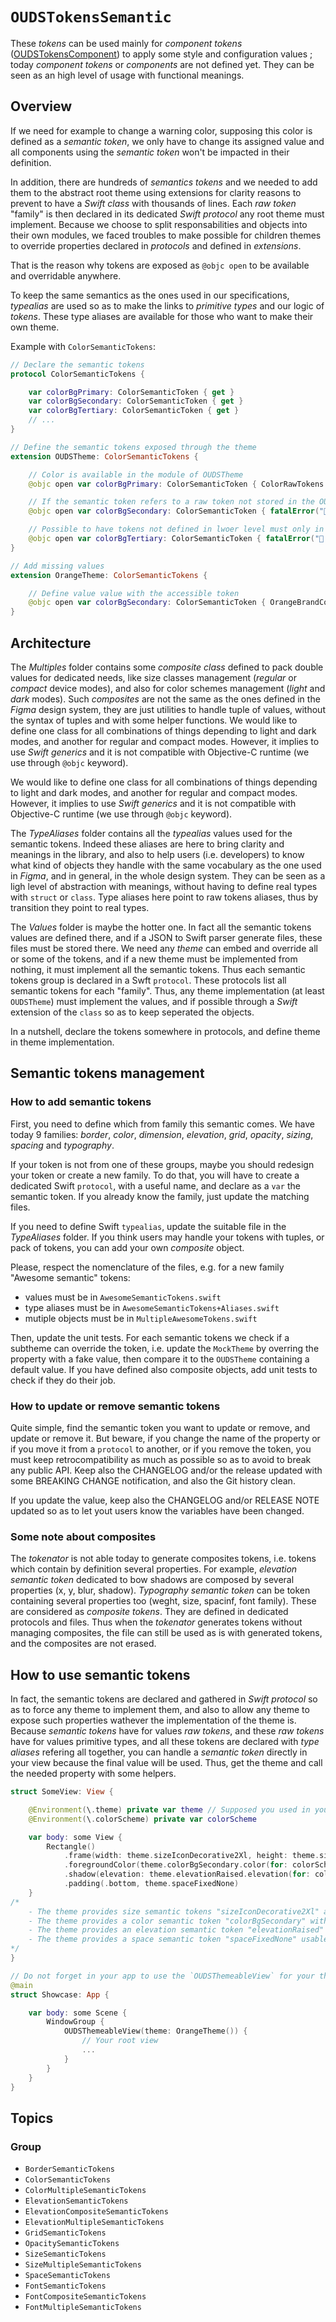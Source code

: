 # ``OUDSTokensSemantic``

These _tokens_ can be used mainly for _component tokens_ ([OUDSTokensComponent](https://ios.unified-design-system.orange.com/documentation/oudstokenscomponent/)) to apply some style and configuration values ; today _component tokens_ or _components_ are not defined yet.
They can be seen as an high level of usage with functional meanings.

## Overview

If we need for example to change a warning color, supposing this color is defined as a _semantic token_, we only have to change its assigned value and all components using the _semantic token_ won't be impacted in their definition.

In addition, there are hundreds of _semantics tokens_ and we needed to add them to the abstract root theme using extensions for clarity reasons to prevent to have a _Swift class_ with thousands of lines. Each _raw token_ "family" is then declared in its dedicated _Swift protocol_ any root theme must implement. Because we choose to split responsabilities and objects into their own modules, we faced troubles to make possible for children themes to override properties declared in _protocols_ and defined in _extensions_.

That is the reason why tokens are exposed as `@objc open` to be available and overridable anywhere. 

To keep the same semantics as the ones used in our specifications, _typealias_ are used so as to make the links to _primitive types_ and our logic of _tokens_. These type aliases are available for those who want to make their own theme.

Example with ``ColorSemanticTokens``:

```swift
// Declare the semantic tokens
protocol ColorSemanticTokens {

    var colorBgPrimary: ColorSemanticToken { get }
    var colorBgSecondary: ColorSemanticToken { get }
    var colorBgTertiary: ColorSemanticToken { get }
    // ...
}

// Define the semantic tokens exposed through the theme
extension OUDSTheme: ColorSemanticTokens {

    // Color is available in the module of OUDSTheme
    @objc open var colorBgPrimary: ColorSemanticToken { ColorRawTokens.colorFunctionalWhite }

    // If the semantic token refers to a raw token not stored in the OUDSTheme module, override later and throw error because unxpected state if used
    @objc open var colorBgSecondary: ColorSemanticToken { fatalError("🤖 Raw token unavailable for colorBgSecondary!") }

    // Possible to have tokens not defined in lwoer level must only in themes implementation, throw error if used because unexpected state
    @objc open var colorBgTertiary: ColorSemanticToken { fatalError("🤖 No value defined for colorBgTertiary!") }
}

// Add missing values
extension OrangeTheme: ColorSemanticTokens {

    // Define value value with the accessible token 
    @objc open var colorBgSecondary: ColorSemanticToken { OrangeBrandColorRawTokens.colorOrange200 }
}
```

## Architecture

The *Multiples* folder contains some _composite class_ defined to pack double values for dedicated needs, like size classes management (_regular_ or _compact_ device modes), and also for color schemes management (_light_ and _dark_ modes).
Such *composites* are not the same as the ones defined in the *Figma* design system, they are just utilities to handle tuple of values, without the syntax of tuples and with some helper functions.
We would like to define one class for all combinations of things depending to light and dark modes, and another for regular and compact modes. However, it implies to use _Swift generics_ and it is not compatible with Objective-C runtime (we use through `@objc` keyword).

We would like to define one class for all combinations of things depending to light and dark modes, and another for regular and compact modes. However, it implies to use _Swift generics_ and it is not compatible with Objective-C runtime (we use through `@objc` keyword).

The *TypeAliases* folder contains all the *typealias* values used for the semantic tokens.
Indeed these aliases are here to bring clarity and meanings in the library, and also to help users (i.e. developers) to know what kind of objects they handle with the same vocabulary as the one used in *Figma*, and in general, in the whole design system. They can be seen as a ligh level of abstraction with meanings, without having to define real types with `struct` or `class`.
Type aliases here point to raw tokens aliases, thus by transition they point to real types.

The *Values* folder is maybe the hotter one.
In fact all the semantic tokens values are defined there, and if a JSON to Swift parser generate files, these files must be stored there. We need any _theme_ can embed and override all or some of the tokens, and if a new theme must be implemented from nothing, it must implement all the semantic tokens. Thus each semantic tokens group is declared in a Swft `protocol`.
These protocols list all semantic tokens for each "family". Thus, any theme implementation (at least `OUDSTheme`) must implement the values, and if possible through a _Swift_ extension of the `class` so as to keep seperated the objects.

In a nutshell, declare the tokens somewhere in protocols, and define theme in theme implementation.

## Semantic tokens management

### How to add semantic tokens

First, you need to define which from family this semantic comes. We have today 9 families: *border*, *color*, *dimension*, *elevation*, *grid*, *opacity*, *sizing*, *spacing* and *typography*.

If your token is not from one of these groups, maybe you should redesign your token or create a new family. To do that, you will have to create a dedicated Swift `protocol`, with a useful name, and declare as a `var` the semantic token. If you already know the family, just update the matching files.

If you need to define Swift `typealias`, update the suitable file in the *TypeAliases* folder. If you think users may handle your tokens with tuples, or pack of tokens, you can add your own *composite* object.

Please, respect the nomenclature of the files, e.g. for a new family "Awesome semantic" tokens:
- values must be in `AwesomeSemanticTokens.swift`
- type aliases must be in `AwesomeSemanticTokens+Aliases.swift`
- mutiple objects must be in `MultipleAwesomeTokens.swift`

Then, update the unit tests. For each semantic tokens we check if a subtheme can override the token, i.e. update the `MockTheme` by overring the property with a fake value, then compare it to the `OUDSTheme` containing a default value. If you have defined also composite objects, add unit tests to check if they do their job.

### How to update or remove semantic tokens

Quite simple, find the semantic token you want to update or remove, and update or remove it.
But beware, if you change the name of the property or if you move it from a `protocol` to another, or if you remove the token, you must keep retrocompatibility as much as possible so as to avoid to break any public API. Keep also the CHANGELOG and/or the release updated with some BREAKING CHANGE notification, and also the Git history clean.

If you update the value, keep also the CHANGELOG and/or RELEASE NOTE updated so as to let yout users know the variables have been changed.

### Some note about composites

The *tokenator* is not able today to generate composites tokens, i.e. tokens which contain by definition several properties.
For example, *elevation semantic token* dedicated to bow shadows are composed by several properties (x, y, blur, shadow).
*Typography semantic token* can be token containing several properties too (weght, size, spacinf, font family).
These are considered as *composite tokens*. They are defined in dedicated protocols and files.
Thus when the *tokenator* generates tokens without managing composites, the file can still be used as is with generated tokens, and the composites are not erased.

## How to use semantic tokens

In fact, the semantic tokens are declared and gathered in _Swift protocol_ so as to force any theme to implement them, and also to allow any theme to expose such properties wathever the implementation of the theme is.
Because *semantic tokens* have for values *raw tokens*, and these *raw tokens* have for values primitive types, and all these tokens are declared with *type aliases* refering all together, you can handle a *semantic token* directly in your view because the final value will be used.
Thus, get the theme and call the needed property with some helpers.

```swift
struct SomeView: View {

    @Environment(\.theme) private var theme // Supposed you used in your root view the `OUDSThemeableView` to register the theme
    @Environment(\.colorScheme) private var colorScheme

    var body: some View {
        Rectangle()
            .frame(width: theme.sizeIconDecorative2Xl, height: theme.sizeIconDecorativeXl)
            .foregroundColor(theme.colorBgSecondary.color(for: colorScheme))
            .shadow(elevation: theme.elevationRaised.elevation(for: colorScheme))
            .padding(.bottom, theme.spaceFixedNone)
    }
/*
    - The theme provides size semantic tokens "sizeIconDecorative2Xl" and "sizeIconDecorativeXl"
    - The theme provides a color semantic token "colorBgSecondary" with values for light and dark scheme, and you can use the color(for:) helper
    - The theme provides an elevation semantic token "elevationRaised" with values for compact and regualr size classes, and you can use the elevation(for:) helper
    - The theme provides a space semantic token "spaceFixedNone" usable as is
*/
}

// Do not forget in your app to use the `OUDSThemeableView` for your theme, e.g. `OrangeTheme`
@main
struct Showcase: App {

    var body: some Scene {
        WindowGroup {
            OUDSThemeableView(theme: OrangeTheme()) {
                // Your root view
                ...
            }
        }
    }
}
```

## Topics

### Group

- ``BorderSemanticTokens``
- ``ColorSemanticTokens``
- ``ColorMultipleSemanticTokens``
- ``ElevationSemanticTokens``
- ``ElevationCompositeSemanticTokens``
- ``ElevationMultipleSemanticTokens``
- ``GridSemanticTokens``
- ``OpacitySemanticTokens``
- ``SizeSemanticTokens``
- ``SizeMultipleSemanticTokens``
- ``SpaceSemanticTokens``
- ``FontSemanticTokens``
- ``FontCompositeSemanticTokens``
- ``FontMultipleSemanticTokens``
